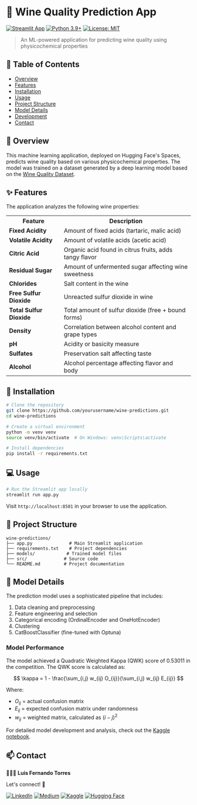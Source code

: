 # 🍷 Wine Quality Prediction App

[![Streamlit App](https://static.streamlit.io/badges/streamlit_badge_black_white.svg)](https://huggingface.co/spaces/luuisotorres/wine-quality-predictions)
[![Python 3.9+](https://img.shields.io/badge/python-3.9+-blue.svg)](https://www.python.org/downloads/)
[![License: MIT](https://img.shields.io/badge/License-MIT-yellow.svg)](https://opensource.org/licenses/MIT)

> An ML-powered application for predicting wine quality using physicochemical properties

## 📌 Table of Contents
- [Overview](#overview)
- [Features](#features)
- [Installation](#installation)
- [Usage](#usage)
- [Project Structure](#project-structure)
- [Model Details](#model-details)
- [Development](#development)
- [Contact](#contact)

## 🎯 Overview

This machine learning application, deployed on Hugging Face's Spaces, predicts wine quality based on various physicochemical properties. The model was trained on a dataset generated by a deep learning model based on the [Wine Quality Dataset](https://www.kaggle.com/datasets/yasserh/wine-quality-dataset).

## ✨ Features

The application analyzes the following wine properties:

<table>
  <tr>
    <th>Feature</th>
    <th>Description</th>
  </tr>
  <tr>
    <td><b>Fixed Acidity</b></td>
    <td>Amount of fixed acids (tartaric, malic acid)</td>
  </tr>
  <tr>
    <td><b>Volatile Acidity</b></td>
    <td>Amount of volatile acids (acetic acid)</td>
  </tr>
  <tr>
    <td><b>Citric Acid</b></td>
    <td>Organic acid found in citrus fruits, adds tangy flavor</td>
  </tr>
  <tr>
    <td><b>Residual Sugar</b></td>
    <td>Amount of unfermented sugar affecting wine sweetness</td>
  </tr>
  <tr>
    <td><b>Chlorides</b></td>
    <td>Salt content in the wine</td>
  </tr>
  <tr>
    <td><b>Free Sulfur Dioxide</b></td>
    <td>Unreacted sulfur dioxide in wine</td>
  </tr>
  <tr>
    <td><b>Total Sulfur Dioxide</b></td>
    <td>Total amount of sulfur dioxide (free + bound forms)</td>
  </tr>
  <tr>
    <td><b>Density</b></td>
    <td>Correlation between alcohol content and grape types</td>
  </tr>
  <tr>
    <td><b>pH</b></td>
    <td>Acidity or basicity measure</td>
  </tr>
  <tr>
    <td><b>Sulfates</b></td>
    <td>Preservation salt affecting taste</td>
  </tr>
  <tr>
    <td><b>Alcohol</b></td>
    <td>Alcohol percentage affecting flavor and body</td>
  </tr>
</table>

## 🚀 Installation

```bash
# Clone the repository
git clone https://github.com/yourusername/wine-predictions.git
cd wine-predictions

# Create a virtual environment
python -m venv venv
source venv/bin/activate  # On Windows: venv\Scripts\activate

# Install dependencies
pip install -r requirements.txt
```

## 💻 Usage

```bash
# Run the Streamlit app locally
streamlit run app.py
```

Visit `http://localhost:8501` in your browser to use the application.

## 📁 Project Structure

```
wine-predictions/
├── app.py              # Main Streamlit application
├── requirements.txt    # Project dependencies
├── models/            # Trained model files
├── src/              # Source code
└── README.md         # Project documentation
```

## 🤖 Model Details

The prediction model uses a sophisticated pipeline that includes:

1. Data cleaning and preprocessing
2. Feature engineering and selection
3. Categorical encoding (OrdinalEncoder and OneHotEncoder)
4. Clustering
5. CatBoostClassifier (fine-tuned with Optuna)

### Model Performance

The model achieved a Quadratic Weighted Kappa (QWK) score of 0.53011 in the competition. The QWK score is calculated as:

$$
\kappa = 1 - \frac{\sum_{i,j} w_{ij} O_{ij}}{\sum_{i,j} w_{ij} E_{ij}}
$$

Where:
- $O_{ij}$ = actual confusion matrix
- $E_{ij}$ = expected confusion matrix under randomness
- $w_{ij}$ = weighted matrix, calculated as $(i - j)^2$

For detailed model development and analysis, check out the [Kaggle notebook](https://www.kaggle.com/code/lusfernandotorres/wine-quality-eda-prediction-and-deploy/notebook).

## 📫 Contact

🧑🏻‍💻 **Luis Fernando Torres**

Let's connect! 🔗

[![LinkedIn](https://img.shields.io/badge/LinkedIn-0077B5?style=for-the-badge&logo=linkedin&logoColor=white)](https://www.linkedin.com/in/luuisotorres/)
[![Medium](https://img.shields.io/badge/Medium-12100E?style=for-the-badge&logo=medium&logoColor=white)](https://medium.com/@luuisotorres)
[![Kaggle](https://img.shields.io/badge/Kaggle-20BEFF?style=for-the-badge&logo=kaggle&logoColor=white)](https://www.kaggle.com/lusfernandotorres)
[![Hugging Face](https://img.shields.io/badge/_Hugging_Face-FFD21E?style=for-the-badge&logo=huggingface&logoColor=black)](https://huggingface.co/luisotorres)
